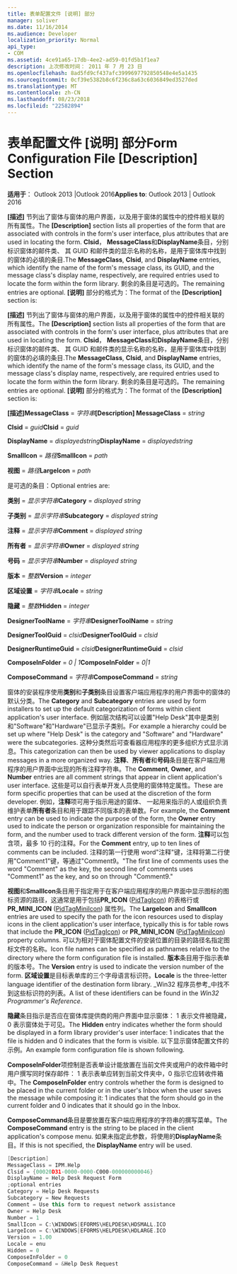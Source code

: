 ```yaml
---
title: 表单配置文件 [说明] 部分
manager: soliver
ms.date: 11/16/2014
ms.audience: Developer
localization_priority: Normal
api_type:
- COM
ms.assetid: 4ce91a65-17db-4ee2-ad59-01fd5b1f1ea7
description: 上次修改时间： 2011 年 7 月 23 日
ms.openlocfilehash: 8ad5fd9cf437afc3999697792850548e4e5a1435
ms.sourcegitcommit: 0cf39e5382b8c6f236c8a63c6036849ed3527ded
ms.translationtype: MT
ms.contentlocale: zh-CN
ms.lasthandoff: 08/23/2018
ms.locfileid: "22582894"
---
```

# <a name="form-configuration-file-description-section"></a><span data-ttu-id="d0d61-103">表单配置文件 [说明] 部分</span><span class="sxs-lookup"><span data-stu-id="d0d61-103">Form Configuration File [Description] Section</span></span>
 
<span data-ttu-id="d0d61-104">**适用于**： Outlook 2013 |Outlook 2016</span><span class="sxs-lookup"><span data-stu-id="d0d61-104">**Applies to**: Outlook 2013 | Outlook 2016</span></span> 
  
<span data-ttu-id="d0d61-105">**[描述]** 节列出了窗体与窗体的用户界面，以及用于窗体的属性中的控件相关联的所有属性。</span><span class="sxs-lookup"><span data-stu-id="d0d61-105">The **[Description]** section lists all properties of the form that are associated with controls in the form's user interface, plus attributes that are used in locating the form.</span></span> <span data-ttu-id="d0d61-106">**Clsid**， **MessageClass**和**DisplayName**条目，分别标识窗体的邮件类、 其 GUID 和邮件类的显示名称的名称，是用于窗体库中找到的窗体的必填的条目.</span><span class="sxs-lookup"><span data-stu-id="d0d61-106">The **MessageClass**, **Clsid**, and **DisplayName** entries, which identify the name of the form's message class, its GUID, and the message class's display name, respectively, are required entries used to locate the form within the form library.</span></span> <span data-ttu-id="d0d61-107">剩余的条目是可选的。</span><span class="sxs-lookup"><span data-stu-id="d0d61-107">The remaining entries are optional.</span></span> <span data-ttu-id="d0d61-108">**[说明]** 部分的格式为：</span><span class="sxs-lookup"><span data-stu-id="d0d61-108">The format of the **[Description]** section is:</span></span> 
  
<span data-ttu-id="d0d61-109">**[描述]** 节列出了窗体与窗体的用户界面，以及用于窗体的属性中的控件相关联的所有属性。</span><span class="sxs-lookup"><span data-stu-id="d0d61-109">The **[Description]** section lists all properties of the form that are associated with controls in the form's user interface, plus attributes that are used in locating the form.</span></span> <span data-ttu-id="d0d61-110">**Clsid**， **MessageClass**和**DisplayName**条目，分别标识窗体的邮件类、 其 GUID 和邮件类的显示名称的名称，是用于窗体库中找到的窗体的必填的条目.</span><span class="sxs-lookup"><span data-stu-id="d0d61-110">The **MessageClass**, **Clsid**, and **DisplayName** entries, which identify the name of the form's message class, its GUID, and the message class's display name, respectively, are required entries used to locate the form within the form library.</span></span> <span data-ttu-id="d0d61-111">剩余的条目是可选的。</span><span class="sxs-lookup"><span data-stu-id="d0d61-111">The remaining entries are optional.</span></span> <span data-ttu-id="d0d61-112">**[说明]** 部分的格式为：</span><span class="sxs-lookup"><span data-stu-id="d0d61-112">The format of the **[Description]** section is:</span></span> 
  
 <span data-ttu-id="d0d61-113">**[描述]MessageClass** =  _字符串_</span><span class="sxs-lookup"><span data-stu-id="d0d61-113">**[Description] MessageClass** =  _string_</span></span>
  
 <span data-ttu-id="d0d61-114">**Clsid** =  _guid_</span><span class="sxs-lookup"><span data-stu-id="d0d61-114">**Clsid** =  _guid_</span></span>
  
 <span data-ttu-id="d0d61-115">**DisplayName** =  _displayedstring_</span><span class="sxs-lookup"><span data-stu-id="d0d61-115">**DisplayName** =  _displayedstring_</span></span>
  
 <span data-ttu-id="d0d61-116">**SmallIcon** =  _路径_</span><span class="sxs-lookup"><span data-stu-id="d0d61-116">**SmallIcon** =  _path_</span></span>
  
 <span data-ttu-id="d0d61-117">**视图** =  _路径_</span><span class="sxs-lookup"><span data-stu-id="d0d61-117">**LargeIcon** =  _path_</span></span>
  
<span data-ttu-id="d0d61-118">是可选的条目：</span><span class="sxs-lookup"><span data-stu-id="d0d61-118">Optional entries are:</span></span>
  
 <span data-ttu-id="d0d61-119">**类别** =  _显示字符串_</span><span class="sxs-lookup"><span data-stu-id="d0d61-119">**Category** =  _displayed string_</span></span>
  
 <span data-ttu-id="d0d61-120">**子类别** =  _显示字符串_</span><span class="sxs-lookup"><span data-stu-id="d0d61-120">**Subcategory** =  _displayed string_</span></span>
  
 <span data-ttu-id="d0d61-121">**注释** =  _显示字符串_</span><span class="sxs-lookup"><span data-stu-id="d0d61-121">**Comment** =  _displayed string_</span></span>
  
 <span data-ttu-id="d0d61-122">**所有者** =  _显示字符串_</span><span class="sxs-lookup"><span data-stu-id="d0d61-122">**Owner** =  _displayed string_</span></span>
  
 <span data-ttu-id="d0d61-123">**号码** =  _显示字符串_</span><span class="sxs-lookup"><span data-stu-id="d0d61-123">**Number** =  _displayed string_</span></span>
  
 <span data-ttu-id="d0d61-124">**版本** =  _整数_</span><span class="sxs-lookup"><span data-stu-id="d0d61-124">**Version** =  _integer_</span></span>
  
 <span data-ttu-id="d0d61-125">**区域设置** =  _字符串_</span><span class="sxs-lookup"><span data-stu-id="d0d61-125">**Locale** =  _string_</span></span>
  
 <span data-ttu-id="d0d61-126">**隐藏** =  _整数_</span><span class="sxs-lookup"><span data-stu-id="d0d61-126">**Hidden** =  _integer_</span></span>
  
 <span data-ttu-id="d0d61-127">**DesignerToolName** =  _字符串_</span><span class="sxs-lookup"><span data-stu-id="d0d61-127">**DesignerToolName** =  _string_</span></span>
  
 <span data-ttu-id="d0d61-128">**DesignerToolGuid** =  _clsid_</span><span class="sxs-lookup"><span data-stu-id="d0d61-128">**DesignerToolGuid** =  _clsid_</span></span>
  
 <span data-ttu-id="d0d61-129">**DesignerRuntimeGuid** =  _clsid_</span><span class="sxs-lookup"><span data-stu-id="d0d61-129">**DesignerRuntimeGuid** =  _clsid_</span></span>
  
 <span data-ttu-id="d0d61-130">**ComposeInFolder** =  _0 | 1_</span><span class="sxs-lookup"><span data-stu-id="d0d61-130">**ComposeInFolder** =  _0|1_</span></span>
  
 <span data-ttu-id="d0d61-131">**ComposeCommand** =  _字符串_</span><span class="sxs-lookup"><span data-stu-id="d0d61-131">**ComposeCommand** =  _string_</span></span>
  
<span data-ttu-id="d0d61-132">窗体的安装程序使用**类别**和**子类别**条目设置客户端应用程序的用户界面中的窗体的默认分类。</span><span class="sxs-lookup"><span data-stu-id="d0d61-132">The **Category** and **Subcategory** entries are used by form installers to set up the default categorization of forms within client application's user interface.</span></span> <span data-ttu-id="d0d61-133">例如层次结构可以设置"Help Desk"其中是类别和"Software"和"Hardware"已显示子类别。</span><span class="sxs-lookup"><span data-stu-id="d0d61-133">For example a hierarchy could be set up where "Help Desk" is the category and "Software" and "Hardware" were the subcategories.</span></span> <span data-ttu-id="d0d61-134">这种分类然后可查看器应用程序的更多组织方式显示消息。</span><span class="sxs-lookup"><span data-stu-id="d0d61-134">This categorization can then be used by viewer applications to display messages in a more organized way.</span></span> <span data-ttu-id="d0d61-135">**注释**、**所有者**和**号码**条目是在客户端应用程序的用户界面中出现的所有注释字符串。</span><span class="sxs-lookup"><span data-stu-id="d0d61-135">The **Comment**, **Owner**, and **Number** entries are all comment strings that appear in client application's user interface.</span></span> <span data-ttu-id="d0d61-136">这些是可以自行表单开发人员使用的窗体特定属性。</span><span class="sxs-lookup"><span data-stu-id="d0d61-136">These are form specific properties that can be used at the discretion of the form developer.</span></span> <span data-ttu-id="d0d61-137">例如，**注释**项可用于指示用途的窗体、 一起用来指示的人或组织负责维护表单**所有者**条目和用于跟踪不同版本的表单数。</span><span class="sxs-lookup"><span data-stu-id="d0d61-137">For example, the **Comment** entry can be used to indicate the purpose of the form, the **Owner** entry used to indicate the person or organization responsible for maintaining the form, and the number used to track different version of the form.</span></span> <span data-ttu-id="d0d61-138">**注释**可以包含项，最多 10 行的注释。</span><span class="sxs-lookup"><span data-stu-id="d0d61-138">For the **Comment** entry, up to ten lines of comments can be included.</span></span> <span data-ttu-id="d0d61-139">注释的第一行使用 word"注释"键，注释将第二行使用"Comment1"键，等通过"Comment9。"</span><span class="sxs-lookup"><span data-stu-id="d0d61-139">The first line of comments uses the word "Comment" as the key, the second line of comments uses "Comment1" as the key, and so on through "Comment9."</span></span> 
  
<span data-ttu-id="d0d61-140">**视图**和**SmallIcon**条目用于指定用于在客户端应用程序的用户界面中显示图标的图标资源的路径，这通常是用于包括**PR_ICON** ([PidTagIcon](pidtagicon-canonical-property.md)) 的表格行或**PR_MINI_ICON** ([PidTagMiniIcon](pidtagminiicon-canonical-property.md)) 属性列。</span><span class="sxs-lookup"><span data-stu-id="d0d61-140">The **LargeIcon** and **SmallIcon** entries are used to specify the path for the icon resources used to display icons in the client application's user interface, typically this is for table rows that include the **PR_ICON** ([PidTagIcon](pidtagicon-canonical-property.md)) or **PR_MINI_ICON** ([PidTagMiniIcon](pidtagminiicon-canonical-property.md)) property columns.</span></span> <span data-ttu-id="d0d61-141">可以为相对于窗体配置文件的安装位置的目录的路径名指定图标文件的名称。</span><span class="sxs-lookup"><span data-stu-id="d0d61-141">Icon file names can be specified as pathnames relative to the directory where the form configuration file is installed.</span></span> <span data-ttu-id="d0d61-142">**版本**条目用于指示表单的版本号。</span><span class="sxs-lookup"><span data-stu-id="d0d61-142">The **Version** entry is used to indicate the version number of the form.</span></span> <span data-ttu-id="d0d61-143">**区域设置**是目标表单库的三个字母语言标识符。</span><span class="sxs-lookup"><span data-stu-id="d0d61-143">**Locale** is the three-letter language identifier of the destination form library.</span></span> <span data-ttu-id="d0d61-144">_Win32 程序员参考_中找不到这些标识符的列表。</span><span class="sxs-lookup"><span data-stu-id="d0d61-144">A list of these identifiers can be found in the  _Win32 Programmer's Reference_.</span></span>
  
<span data-ttu-id="d0d61-145">**隐藏**条目指示是否应在窗体库提供商的用户界面中显示窗体： 1 表示文件被隐藏，0 表示窗体处于可见。</span><span class="sxs-lookup"><span data-stu-id="d0d61-145">The **Hidden** entry indicates whether the form should be displayed in a form library provider's user interface: 1 indicates that the file is hidden and 0 indicates that the form is visible.</span></span> <span data-ttu-id="d0d61-146">以下显示窗体配置文件的示例。</span><span class="sxs-lookup"><span data-stu-id="d0d61-146">An example form configuration file is shown following.</span></span> 
  
<span data-ttu-id="d0d61-147">**ComposeInFolder**项控制是否表单设计能放置在当前文件夹或用户的收件箱中时用户撰写同时保存邮件： 1 表示表单应转到当前文件夹中，0 指示它应转收件箱中。</span><span class="sxs-lookup"><span data-stu-id="d0d61-147">The **ComposeInFolder** entry controls whether the form is designed to be placed in the current folder or in the user's Inbox when the user saves the message while composing it: 1 indicates that the form should go in the current folder and 0 indicates that it should go in the Inbox.</span></span> 
  
<span data-ttu-id="d0d61-148">**ComposeCommand**条目是要放置在客户端应用程序的字符串的撰写菜单。</span><span class="sxs-lookup"><span data-stu-id="d0d61-148">The **ComposeCommand** entry is the string to be placed in the client application's compose menu.</span></span> <span data-ttu-id="d0d61-149">如果未指定此参数，将使用的**DisplayName**条目。</span><span class="sxs-lookup"><span data-stu-id="d0d61-149">If this is not specified, the **DisplayName** entry will be used.</span></span> 
  
```cpp
[Description]
MessageClass = IPM.Help
Clsid = {00020D31-0000-0000-C000-000000000046}
DisplayName = Help Desk Request Form
;optional entries
Category = Help Desk Requests
Subcategory = New Requests
Comment = Use this form to request network assistance
Owner = Help Desk
Number = 1
SmallIcon = C:\WINDOWS|EFORMS\HELPDESK\HDSMALL.ICO
LargeIcon = C:\WINDOWS|EFORMS\HELPDESK\HDLARGE.ICO
Version = 1.00
Locale = enu
Hidden = 0
ComposeInFolder = 0
ComposeCommand = &Help Desk Request
 
```


